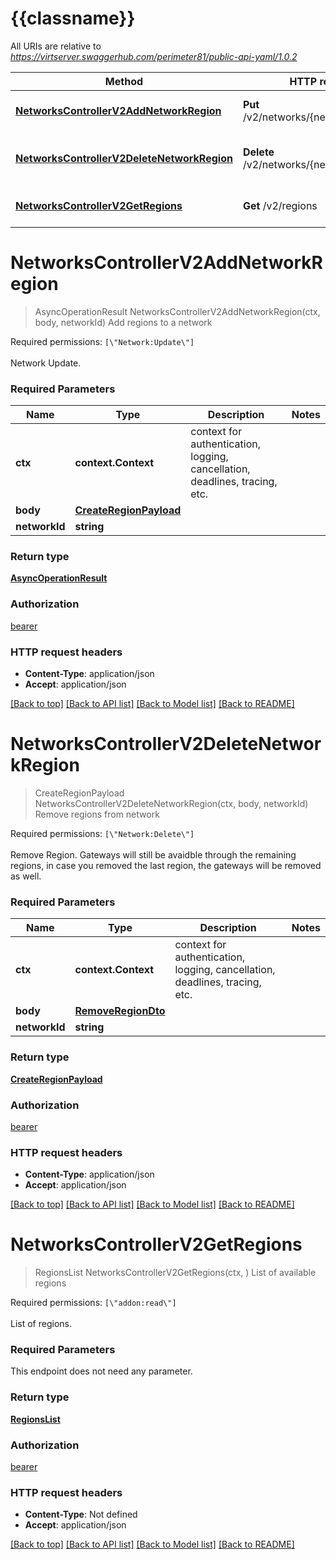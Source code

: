 # {{classname}}

All URIs are relative to *https://virtserver.swaggerhub.com/perimeter81/public-api-yaml/1.0.2*

Method | HTTP request | Description
------------- | ------------- | -------------
[**NetworksControllerV2AddNetworkRegion**](RegionsApi.md#NetworksControllerV2AddNetworkRegion) | **Put** /v2/networks/{networkId}/regions | Add regions to a network
[**NetworksControllerV2DeleteNetworkRegion**](RegionsApi.md#NetworksControllerV2DeleteNetworkRegion) | **Delete** /v2/networks/{networkId}/regions | Remove regions from network
[**NetworksControllerV2GetRegions**](RegionsApi.md#NetworksControllerV2GetRegions) | **Get** /v2/regions | List of available regions

# **NetworksControllerV2AddNetworkRegion**
> AsyncOperationResult NetworksControllerV2AddNetworkRegion(ctx, body, networkId)
Add regions to a network

Required permissions: `[\"Network:Update\"]`<br><br>Network Update.

### Required Parameters

Name | Type | Description  | Notes
------------- | ------------- | ------------- | -------------
 **ctx** | **context.Context** | context for authentication, logging, cancellation, deadlines, tracing, etc.
  **body** | [**CreateRegionPayload**](CreateRegionPayload.md)|  | 
  **networkId** | **string**|  | 

### Return type

[**AsyncOperationResult**](AsyncOperationResult.md)

### Authorization

[bearer](../README.md#bearer)

### HTTP request headers

 - **Content-Type**: application/json
 - **Accept**: application/json

[[Back to top]](#) [[Back to API list]](../README.md#documentation-for-api-endpoints) [[Back to Model list]](../README.md#documentation-for-models) [[Back to README]](../README.md)

# **NetworksControllerV2DeleteNetworkRegion**
> CreateRegionPayload NetworksControllerV2DeleteNetworkRegion(ctx, body, networkId)
Remove regions from network

Required permissions: `[\"Network:Delete\"]`<br><br>Remove Region. Gateways will still be avaidble through the remaining regions, in case you removed the last region, the gateways will be removed as well.

### Required Parameters

Name | Type | Description  | Notes
------------- | ------------- | ------------- | -------------
 **ctx** | **context.Context** | context for authentication, logging, cancellation, deadlines, tracing, etc.
  **body** | [**RemoveRegionDto**](RemoveRegionDto.md)|  | 
  **networkId** | **string**|  | 

### Return type

[**CreateRegionPayload**](CreateRegionPayload.md)

### Authorization

[bearer](../README.md#bearer)

### HTTP request headers

 - **Content-Type**: application/json
 - **Accept**: application/json

[[Back to top]](#) [[Back to API list]](../README.md#documentation-for-api-endpoints) [[Back to Model list]](../README.md#documentation-for-models) [[Back to README]](../README.md)

# **NetworksControllerV2GetRegions**
> RegionsList NetworksControllerV2GetRegions(ctx, )
List of available regions

Required permissions: `[\"addon:read\"]`<br><br>List of regions.

### Required Parameters
This endpoint does not need any parameter.

### Return type

[**RegionsList**](RegionsList.md)

### Authorization

[bearer](../README.md#bearer)

### HTTP request headers

 - **Content-Type**: Not defined
 - **Accept**: application/json

[[Back to top]](#) [[Back to API list]](../README.md#documentation-for-api-endpoints) [[Back to Model list]](../README.md#documentation-for-models) [[Back to README]](../README.md)

